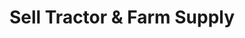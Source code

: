 ---
title: "Sell Tractor & Farm Supply"
url: /amarillo/sell-tractor-und-farm-supply/
shop: Baustoffe
---